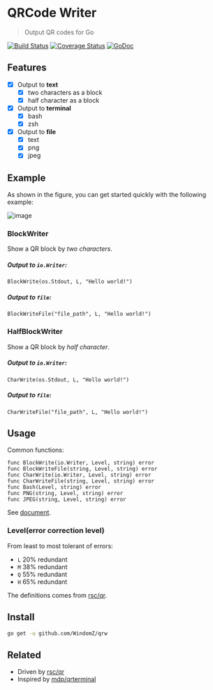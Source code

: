 # QRCode Writer

> Output QR codes for Go

[![Build Status](https://travis-ci.org/WindomZ/qrw.svg?branch=master)](https://travis-ci.org/WindomZ/qrw)
[![Coverage Status](https://coveralls.io/repos/github/WindomZ/qrw/badge.svg?branch=master)](https://coveralls.io/github/WindomZ/qrw?branch=master)
[![GoDoc](https://godoc.org/github.com/WindomZ/qrw?status.svg)](https://godoc.org/github.com/WindomZ/qrw)

## Features
- [x] Output to **text**
  - [x] two characters as a block
  - [x] half character as a block
- [x] Output to **terminal**
  - [x] bash
  - [x] zsh
- [x] Output to **file**
  - [x] text
  - [x] png
  - [x] jpeg

## Example
As shown in the figure, you can get started quickly with the following example:

![image](https://user-images.githubusercontent.com/14875359/37864413-600aab9a-2fa9-11e8-85ff-9f3c1007bb5f.png)

### BlockWriter
Show a QR block by _two characters_.

##### Output to `io.Writer`:
```
BlockWrite(os.Stdout, L, "Hello world!")
```

##### Output to `file`:
```
BlockWriteFile("file_path", L, "Hello world!")
```

### HalfBlockWriter
Show a QR block by _half character_.

##### Output to `io.Writer`:
```
CharWrite(os.Stdout, L, "Hello world!")
```

##### Output to `file`:
```
CharWriteFile("file_path", L, "Hello world!")
```

## Usage
Common functions:
```
func BlockWrite(io.Writer, Level, string) error
func BlockWriteFile(string, Level, string) error
func CharWrite(io.Writer, Level, string) error
func CharWriteFile(string, Level, string) error
func Bash(Level, string) error
func PNG(string, Level, string) error
func JPEG(string, Level, string) error
```

See [document](https://godoc.org/github.com/WindomZ/qrw).

### Level(error correction level)
From least to most tolerant of errors:
- `L` 20% redundant
- `M` 38% redundant
- `Q` 55% redundant
- `H` 65% redundant

The definitions comes from [rsc/qr](https://github.com/rsc/qr/blob/master/qr.go#L23).

## Install
```bash
go get -u github.com/WindomZ/qrw
```

## Related
- Driven by [rsc/qr](https://github.com/rsc/qr)
- Inspired by [mdp/qrterminal](https://github.com/mdp/qrterminal)
